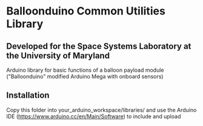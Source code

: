 # Balloonduino Common Utilities Library

## Developed for the Space Systems Laboratory at the University of Maryland

Arduino library for basic functions of a balloon payload module ("Balloonduino" modified Arduino Mega with onboard sensors)

## Installation

Copy this folder into your_arduino_workspace/libraries/ and use the Arduino IDE (https://www.arduino.cc/en/Main/Software) to include and upload
